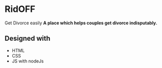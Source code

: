 # RidOFF
Get Divorce easily
**A place which helps couples get divorce indisputably.**

## Designed with
* HTML
* CSS
* JS with nodeJs

